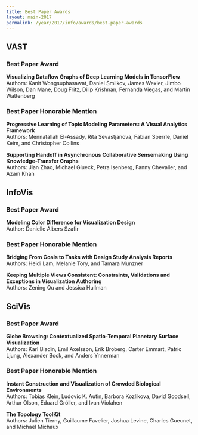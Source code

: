 ```yaml
---
title: Best Paper Awards
layout: main-2017
permalink: /year/2017/info/awards/best-paper-awards
---
```


## VAST

### Best Paper Award

**Visualizing Dataflow Graphs of Deep Learning Models in TensorFlow**
<br/>
Authors: Kanit Wongsuphasawat, Daniel Smilkov, James Wexler, Jimbo Wilson, Dan Mane, Doug Fritz, Dilip Krishnan, Fernanda Viegas, and Martin Wattenberg

### Best Paper Honorable Mention

**Progressive Learning of Topic Modeling Parameters: A Visual Analytics Framework**
<br/>
Authors: Mennatallah El-Assady, Rita Sevastjanova, Fabian Sperrle, Daniel Keim, and Christopher Collins

**Supporting Handoff in Asynchronous Collaborative Sensemaking Using Knowledge-Transfer Graphs**
<br/>
Authors: Jian Zhao, Michael Glueck, Petra Isenberg, Fanny Chevalier, and Azam Khan

## InfoVis

### Best Paper Award

**Modeling Color Difference for Visualization Design**
<br/>
Author: Danielle Albers Szafir

### Best Paper Honorable Mention

**Bridging From Goals to Tasks with Design Study Analysis Reports**
<br/>
Authors: Heidi Lam, Melanie Tory, and Tamara Munzner

**Keeping Multiple Views Consistent: Constraints, Validations and Exceptions in Visualization Authoring**
<br/>
Authors: Zening Qu and Jessica Hullman

## SciVis

### Best Paper Award

**Globe Browsing: Contextualized Spatio-Temporal Planetary Surface Visualization**
<br/>
Authors: Karl Bladin, Emil Axelsson, Erik Broberg, Carter Emmart, Patric Ljung, Alexander Bock, and Anders Ynnerman

### Best Paper Honorable Mention

**Instant Construction and Visualization of Crowded Biological Environments**
<br/>
Authors: Tobias Klein, Ludovic K. Autin, Barbora Kozlikova, David Goodsell, Arthur Olson, Eduard Gröller, and Ivan Violahen

**The Topology ToolKit**
<br/>
Authors: Julien Tierny, Guillaume Favelier, Joshua Levine, Charles Gueunet, and Michaël Michaux


